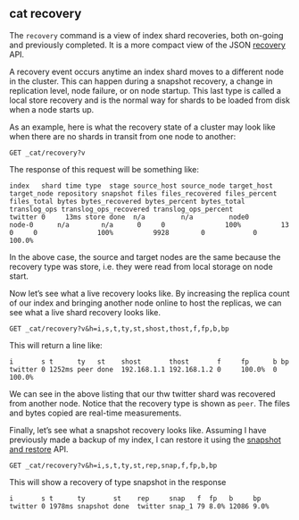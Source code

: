 ## cat recovery

The `recovery` command is a view of index shard recoveries, both on-going and previously completed. It is a more compact view of the JSON [recovery](indices-recovery.html) API.

A recovery event occurs anytime an index shard moves to a different node in the cluster. This can happen during a snapshot recovery, a change in replication level, node failure, or on node startup. This last type is called a local store recovery and is the normal way for shards to be loaded from disk when a node starts up.

As an example, here is what the recovery state of a cluster may look like when there are no shards in transit from one node to another:
    
    
    GET _cat/recovery?v

The response of this request will be something like:
    
    
    index   shard time type  stage source_host source_node target_host target_node repository snapshot files files_recovered files_percent files_total bytes bytes_recovered bytes_percent bytes_total translog_ops translog_ops_recovered translog_ops_percent
    twitter 0     13ms store done  n/a         n/a         node0       node-0      n/a        n/a      0     0               100%          13          0     0               100%          9928        0            0                      100.0%

In the above case, the source and target nodes are the same because the recovery type was store, i.e. they were read from local storage on node start.

Now let’s see what a live recovery looks like. By increasing the replica count of our index and bringing another node online to host the replicas, we can see what a live shard recovery looks like.
    
    
    GET _cat/recovery?v&h=i,s,t,ty,st,shost,thost,f,fp,b,bp

This will return a line like:
    
    
    i       s t      ty   st    shost       thost       f     fp      b bp
    twitter 0 1252ms peer done  192.168.1.1 192.168.1.2 0     100.0%  0 100.0%

We can see in the above listing that our thw twitter shard was recovered from another node. Notice that the recovery type is shown as `peer`. The files and bytes copied are real-time measurements.

Finally, let’s see what a snapshot recovery looks like. Assuming I have previously made a backup of my index, I can restore it using the [snapshot and restore](modules-snapshots.html) API.
    
    
    GET _cat/recovery?v&h=i,s,t,ty,st,rep,snap,f,fp,b,bp

This will show a recovery of type snapshot in the response
    
    
    i       s t      ty       st    rep     snap   f  fp   b     bp
    twitter 0 1978ms snapshot done  twitter snap_1 79 8.0% 12086 9.0%
